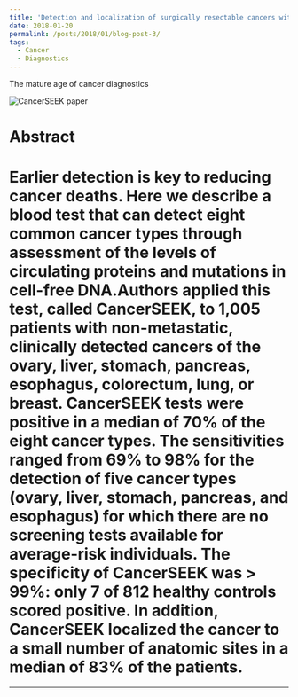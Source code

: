 ```yaml
---
title: 'Detection and localization of surgically resectable cancers with a multi-analyte blood test'
date: 2018-01-20
permalink: /posts/2018/01/blog-post-3/
tags:
  - Cancer
  - Diagnostics
---
```


The mature age of cancer diagnostics

![CancerSEEK paper](https://fred3ric.github.io/images/Cohen_Science_CancerSEEK_2018.png)

Abstract
======
Earlier detection is key to reducing cancer deaths. Here we describe a blood test that can detect eight common cancer types through assessment of the levels of circulating proteins and mutations in cell-free DNA.Authors applied this test, called CancerSEEK, to 1,005 patients with non-metastatic, clinically detected cancers of the ovary, liver, stomach, pancreas, esophagus, colorectum, lung, or breast. CancerSEEK tests were positive in a median of 70% of the eight cancer types. The sensitivities ranged from 69% to 98% for the detection of five cancer types (ovary, liver, stomach, pancreas, and esophagus) for which there are no screening tests available for average-risk individuals. The specificity of CancerSEEK was > 99%: only 7 of 812 healthy controls scored positive. In addition, CancerSEEK localized the cancer to a small number of anatomic sites in a median of 83% of the patients.
======

------
